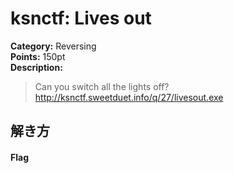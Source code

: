 # ksnctf: Lives out

**Category:** Reversing  
**Points:** 150pt  
**Description:**  

> Can you switch all the lights off?  
> http://ksnctf.sweetduet.info/q/27/livesout.exe


## 解き方



#### Flag
```

```
